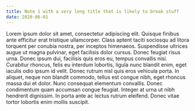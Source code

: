 ```yaml
---
title: Note 1 with a very long title that is likely to break stuff
date: 2020-06-01
---
```


Lorem ipsum dolor sit amet, consectetur adipiscing elit. Quisque finibus ante efficitur erat tristique ullamcorper. Class aptent taciti sociosqu ad litora torquent per conubia nostra, per inceptos himenaeos. Suspendisse ultrices augue ut magna pulvinar, eget facilisis dolor cursus. Donec feugiat risus urna. Donec ipsum dui, facilisis quis eros eu, tempus convallis nisi. Curabitur rhoncus, felis eu interdum lobortis, ligula nunc blandit enim, eget iaculis odio ipsum id velit. Donec rutrum nisl quis eros vehicula porta. In aliquet, neque non blandit commodo, tellus est congue nibh, eget rhoncus massa dui et dolor. Nunc consequat elementum convallis. Donec condimentum quam accumsan congue feugiat. Integer at urna ut nibh hendrerit dignissim. In porta ante ac lectus rutrum eleifend. Donec vitae tortor lobortis enim mollis suscipit.
